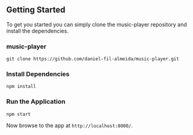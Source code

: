 
## Getting Started

To get you started you can simply clone the music-player repository and install the dependencies.

### music-player

```
git clone https://github.com/daniel-fil-almeida/music-player.git

```

### Install Dependencies

```
npm install
```

### Run the Application

```
npm start
```

Now browse to the app at `http://localhost:8000/`.
